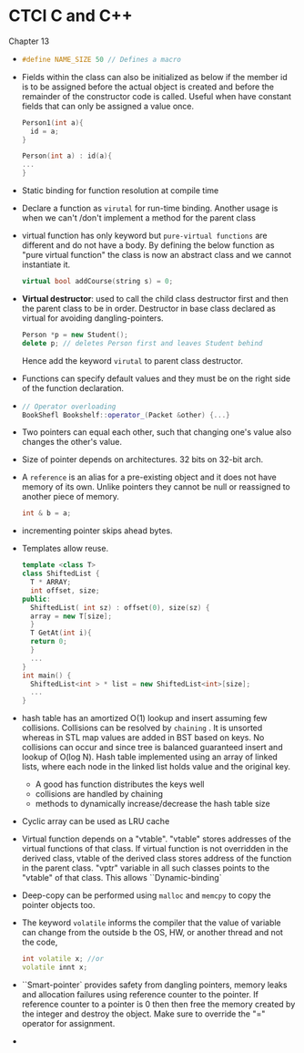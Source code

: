 # CTCI C and C++

Chapter 13



- ```cpp
  #define NAME_SIZE 50 // Defines a macro
  ```

- Fields within the class can also be initialized as below if the member id is to be assigned before the actual object is created and before the remainder of the constructor code is called. Useful when have constant fields that can only be assigned a value once.

  ```cpp
  Person1(int a){
  	id = a;
  }
  
  Person(int a) : id(a){
  ...
  }
  ```

- Static binding for function resolution at compile time

- Declare a function as `virutal` for run-time binding.  Another usage is when we can't /don't implement a method for the parent class

- virtual function has only keyword but `pure-virtual functions` are different and do not have a body. By defining the below function as "pure virtual function" the class is now an abstract class and we cannot instantiate it.

  ```cpp
  virtual bool addCourse(string s) = 0;
  ```

- **Virtual destructor**: used to call the child class destructor first and then the parent class to be in order. Destructor in base class declared as virtual for avoiding dangling-pointers.

  ```cpp
  Person *p = new Student();
  delete p; // deletes Person first and leaves Student behind
  ```

  Hence add the keyword `virutal` to parent class destructor.

- Functions can specify default values and they must be on the right side of the function declaration.

- ```cpp
  // Operator overloading
  BookShefl Bookshelf::operator_(Packet &other) {...}
  ```

- Two pointers can equal each other, such that changing one's value also changes the other's value.

- Size of pointer depends on architectures. 32 bits on 32-bit arch.

- A `reference` is an alias for a pre-existing object and it does not have memory of its own. Unlike pointers they cannot be null or reassigned to another piece of memory.

  ```cpp
  int & b = a;
  ```

- incrementing pointer skips ahead bytes.

- Templates allow reuse.

  ```cpp
  template <class T>
  class ShiftedList {
  	T * ARRAY;
  	int offset, size;
  public:
  	ShiftedList( int sz) : offset(0), size(sz) {
  	array = new T[size];
  	}
  	T GetAt(int i){
  	return 0;
  	}
  	...
  }
  int main() {
  	ShiftedList<int > * list = new ShiftedList<int>[size];
  	...
  }
  ```

- hash table has an amortized O(1) lookup and insert assuming few collisions. Collisions can be resolved by `chaining` . It is unsorted whereas in STL map values are added in BST based on keys. No collisions can occur and since tree is balanced guaranteed insert and lookup of O(log N). Hash table implemented using an array of linked lists, where each node in the linked list holds value and the original key.
  - A good has function distributes the keys well
  - collisions are handled by chaining
  - methods to dynamically increase/decrease the hash table size 

- Cyclic array can be used as LRU cache

- Virtual function depends on a "vtable". "vtable" stores addresses of the  virtual functions of that class. If virtual function is not overridden in the derived class, vtable of the derived class stores address of the function in the parent class.  "vptr" variable in all such classes points to the "vtable" of that class. This allows ``Dynamic-binding`

- Deep-copy can be performed using `malloc` and `memcpy` to copy the pointer objects too.

- The keyword `volatile` informs the compiler that the value of variable can change from the outside b the OS, HW, or another thread and not the code,

  ```cpp
  int volatile x; //or
  volatile innt x;
  ```

- ``Smart-pointer` provides safety from dangling pointers, memory leaks and allocation failures using reference counter to the pointer. If reference counter to a pointer is 0 then then free the memory created by the integer and destroy the object. Make sure to override the "=" operator for assignment.

- 